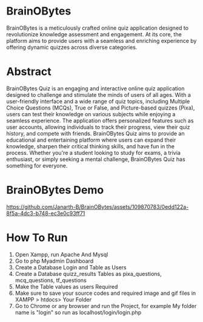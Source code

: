 # BrainOBytes
BrainOBytes is a meticulously crafted online quiz application designed to revolutionize knowledge assessment and engagement. At its core, the platform aims to provide users with a seamless and enriching experience by offering dynamic quizzes across diverse categories.

# Abstract
BrainOBytes Quiz is an engaging and interactive online quiz application designed to challenge and stimulate the minds of users of all ages. With a user-friendly interface and a wide range of quiz topics, including Multiple Choice Questions (MCQs), True or False, and Picture-based quizzes (Pixa), users can test their knowledge on various subjects while enjoying a seamless experience. The application offers personalized features such as user accounts, allowing individuals to track their progress, view their quiz history, and compete with friends. BrainOBytes Quiz aims to provide an educational and entertaining platform where users can expand their knowledge, sharpen their critical thinking skills, and have fun in the process. Whether you're a student looking to study for exams, a trivia enthusiast, or simply seeking a mental challenge, BrainOBytes Quiz has something for everyone.

# BrainOBytes Demo
https://github.com/Janarth-B/BrainOBytes/assets/109870783/0edd122a-8f5a-4dc3-b748-ec3e0c93ff71

# How To Run
1. Open Xampp, run Apache And Mysql
2. Go to php Myadmin Dashboard
3. Create a Database Login and Table as Users
4. Create a Database quizz_results Tables as pixa_questions, mcq_questions, tf_questions
5. Make the Table values as users Required
6. Make sure to save your source codes and required image and gif files in XAMPP > htdocs> Your Folder
7. Go to Chrome or any browser and run the Project, for example My folder name is "login" so run as localhost/login/login.php













